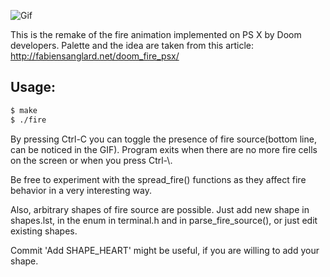 ![Gif](https://github.com/phikimon/hellfire/raw/master/toggle.gif)

This is the remake of the fire animation implemented on PS X
by Doom developers. Palette and the idea are taken from this article:
http://fabiensanglard.net/doom_fire_psx/

## Usage:
```bash
$ make
$ ./fire
```
By pressing Ctrl-C you can toggle the presence of fire source(bottom line,
can be noticed in the GIF). Program exits when there are no more fire
cells on the screen or when you press Ctrl-\\.

Be free to experiment with the spread_fire() functions as they
affect fire behavior in a very interesting way.

Also, arbitrary shapes of fire source are possible. Just add new shape in
shapes.lst, in the enum in terminal.h and in parse_fire_source(), or just
edit existing shapes.

Commit 'Add SHAPE_HEART' might be useful, if you are willing to add your
shape.

